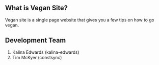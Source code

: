 ## What is Vegan Site?
Vegan site is a single page website that gives you a few tips on how to go vegan.

## Development Team
1. Kalina Edwards (kalina-edwards)
2. Tim McKyer (constsync)
